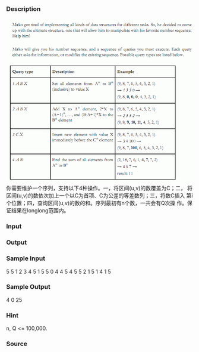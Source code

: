 
### Description
![](/JudgeOnline/upload/201305/aa.jpg)
你需要维护一个序列，支持以下4种操作。一，将区间(u,v)的数覆盖为C；二，
将区间(u,v)的数依次加上一个以C为首项、C为公差的等差数列；三，将数C插入
第i个位置；四，查询区间(u,v)的数的和。序列最初有n个数，一共会有Q次操
作。保证结果在longlong范围内。 
 
 
### Input

### Output

### Sample Input
5 5 
1 2 3 4 5 
1 5 5 0 
4 4 5 
4 5 5 
2 1 5 1 
4 1 5 


### Sample Output
 
4 
0 
25 

### Hint
n, Q <= 100,000. 

### Source
